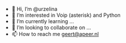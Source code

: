 - 👋 Hi, I’m @urzelina
- 👀 I’m interested in Voip (asterisk) and Python
- 🌱 I’m currently learning ...
- 💞️ I’m looking to collaborate on ...
- 📫 How to reach me geert@apeer.nl

<!---
urzelina/urzelina is a ✨ special ✨ repository because its `README.md` (this file) appears on your GitHub profile.
You can click the Preview link to take a look at your changes.
--->
